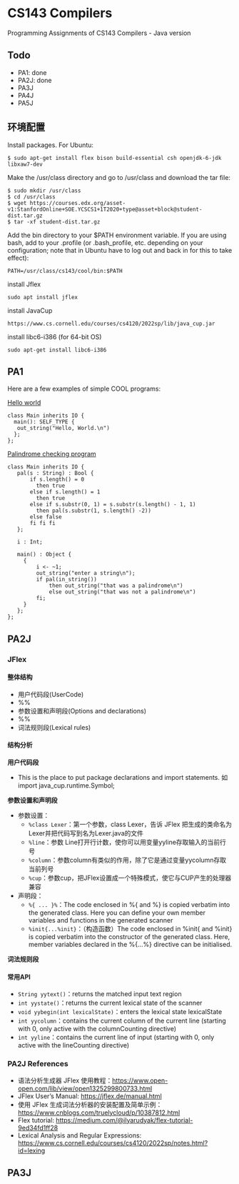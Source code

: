 # CS143 Compilers
Programming Assignments of CS143 Compilers - Java version

## Todo

- PA1: done
- PA2J: done
- PA3J
- PA4J
- PA5J

## 环境配置
Install packages. For Ubuntu:
```shell
$ sudo apt-get install flex bison build-essential csh openjdk-6-jdk libxaw7-dev
```
Make the /usr/class directory and go to /usr/class and download the tar file:
```shell
$ sudo mkdir /usr/class
$ cd /usr/class
$ wget https://courses.edx.org/asset-v1:StanfordOnline+SOE.YCSCS1+1T2020+type@asset+block@student-dist.tar.gz
$ tar -xf student-dist.tar.gz
```

Add the bin directory to your $PATH environment variable. If you are using bash, add to your .profile (or .bash_profile, etc. depending on your configuration; note that in Ubuntu have to log out and back in for this to take effect):
```shell
PATH=/usr/class/cs143/cool/bin:$PATH
```

install Jflex
```shell
sudo apt install jflex
```
install JavaCup
```shell
https://www.cs.cornell.edu/courses/cs4120/2022sp/lib/java_cup.jar
```
install libc6-i386 (for 64-bit OS)
```shell
sudo apt-get install libc6-i386
```


## PA1
 Here are a few examples of simple COOL programs:

 [Hello world](./examples/hello_world.cl)
 ``` cool
 class Main inherits IO {
   main(): SELF_TYPE {
	out_string("Hello, World.\n")
   };
};
 ```
 
 [Palindrome checking program](./examples/palindrome.cl)
 ``` cool
 class Main inherits IO {
    pal(s : String) : Bool {
	    if s.length() = 0 
          then true
	    else if s.length() = 1 
          then true
	    else if s.substr(0, 1) = s.substr(s.length() - 1, 1) 
          then pal(s.substr(1, s.length() -2))
	    else false
	    fi fi fi
    };

    i : Int;

    main() : Object {
      {
          i <- ~1;
          out_string("enter a string\n");
          if pal(in_string())
              then out_string("that was a palindrome\n")
              else out_string("that was not a palindrome\n")
          fi;
      }
    };
};

 ```


## PA2J

### JFlex

#### 整体结构
 - 用户代码段(UserCode)
 - %%
 - 参数设置和声明段(Options and declarations)
 - %%
 - 词法规则段(Lexical rules)
#### 结构分析
**用户代码段**
 - This is the place to put package declarations and import statements. 如import java_cup.runtime.Symbol;

**参数设置和声明段**
 - 参数设置：
   - `%class Lexer`：第一个参数，class Lexer，告诉 JFlex 把生成的类命名为Lexer并把代码写到名为Lexer.java的文件
   - `%line`：参数 Line打开行计数，使你可以用变量yyline存取输入的当前行号
   - `%column`：参数column有类似的作用，除了它是通过变量yycolumn存取当前列号
   - `%cup`：参数cup，把JFlex设置成一个特殊模式，使它与CUP产生的处理器兼容
 - 声明段：
   - `%{ ... }%`：The code enclosed in %{ and %} is copied verbatim into the generated class. Here you can define your own member variables and functions in the generated scanner
   - `%init{...%init}`：（构造函数）The code enclosed in %init{ and %init} is copied verbatim into the constructor of the generated class. Here, member variables declared in the %{...%} directive can be initialised.

**词法规则段**

#### 常用API
 - `String yytext()`：returns the matched input text region
 - `int yystate()`：returns the current lexical state of the scanner
 - `void yybegin(int lexicalState)`：enters the lexical state lexicalState
 - `int yycolumn`：contains the current column of the current line (starting with 0, only active with the columnCounting directive)
 - `int yyline`：contains the current line of input (starting with 0, only active with the lineCounting directive)

### PA2J References
 - 语法分析生成器 JFlex 使用教程：https://www.open-open.com/lib/view/open1325299800733.html
 - JFlex User’s Manual: https://jflex.de/manual.html
 - 使用 JFlex 生成词法分析器的安装配置及简单示例：https://www.cnblogs.com/truelycloud/p/10387812.html
 - Flex tutorial: https://medium.com/@ilyarudyak/flex-tutorial-9ed34fd1ff28
 - Lexical Analysis and Regular Expressions: https://www.cs.cornell.edu/courses/cs4120/2022sp/notes.html?id=lexing

## PA3J